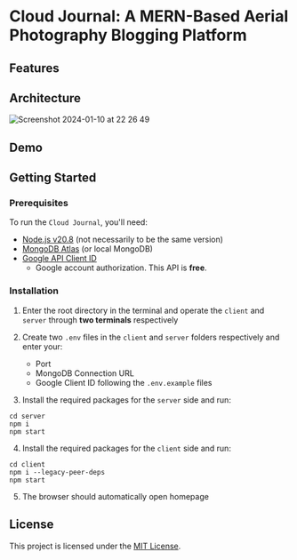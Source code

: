 # Cloud Journal: A MERN-Based Aerial Photography Blogging Platform 




Features
--------



Architecture
------------

![Screenshot 2024-01-10 at 22 26 49](https://github.com/Wilson-ZheLin/CloudJournal-MERN/assets/145169519/dc175b84-8f91-4481-b5a8-2fed7bb2c103)

Demo
----



Getting Started
---------------

### Prerequisites
To run the `Cloud Journal`, you'll need:
* [Node.js v20.8](https://nodejs.org/en) (not necessarily to be the same version)
* [MongoDB Atlas](https://www.mongodb.com/atlas/database) (or local MongoDB)
* [Google API Client ID](https://console.cloud.google.com/apis)
  * Google account authorization. This API is **free**.

### Installation
1. Enter the root directory in the terminal and operate the `client` and `server` through **two terminals** respectively

2. Create two `.env` files in the `client` and `server` folders respectively and enter your:
    * Port
    * MongoDB Connection URL
    * Google Client ID
   following the `.env.example` files

3. Install the required packages for the `server` side and run:

```
cd server
npm i
npm start
```

4. Install the required packages for the `client` side and run:

```
cd client
npm i --legacy-peer-deps
npm start
```

5. The browser should automatically open homepage

License
-------

This project is licensed under the [MIT License](./LICENSE).
